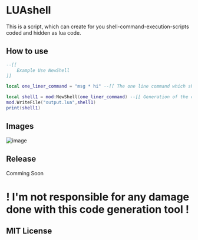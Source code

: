 # LUAshell
This is a script, which can create for you shell-command-execution-scripts coded and hidden as lua code.

## How to use

```lua
--[[
    Example Use NewShell
]]

local one_liner_command = "msg * hi" --[[ The one line command which should be executed ]]

local shell1 = mod:NewShell(one_liner_command) --[[ Generation of the code in lua ]]
mod.WriteFile("output.lua",shell1)
print(shell1)
```

## Images
![image](https://user-images.githubusercontent.com/72315013/204155178-33f102c4-783d-4442-99a9-14b77806bee3.png)

## Release
Comming Soon


# ! I'm not responsible for any damage done with this code generation tool !
## MIT License

